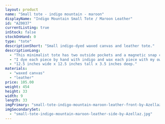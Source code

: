 ```yaml
---
layout: product
name: "Small tote - indigo mountain - maroon"
displayName: "Indigo Mountain Small Tote / Maroon Leather"
id: "AZ0037"
currentListing: true
inStock: false
stockOnHand: 0
type: "tote"
descriptionShort: "Small indigo-dyed waxed canvas and leather tote."
descriptionLong: 
  - "This minimalist tote has two outside pockets and a magnetic snap closure. Fits everything you'd want to carry on a daily basis - wallet, hardcover book, knitting project, extra scarf, etc."
  - "I dye each piece by hand with indigo and wax each piece with my own beeswax blend. The base of the bag is made from English Bridle leather that is luxurious, water resistant, and durable; vegetable tanned in Pennsylvania by a company that was founded in 1867, from North American cattle. Includes all nickel-plated brass hardware and a Riri zipper."
  - "12.5 inches wide x 12.5 inches tall x 3.5 inches deep."
materials: 
  - "waxed canvas"
  - "leather"
price: 105.00
weight: 454
height: 33
width: 9
length: 33
imgPrimary: "small-tote-indigo-mountain-maroon-leather-front-by-Azellaz.jpg"
imgSecondarySet: 
  - "small-tote-indigo-mountain-maroon-leather-side-by-Azellaz.jpg"
---
```

